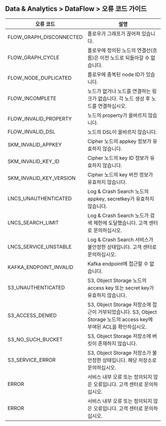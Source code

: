 ## Data & Analytics > DataFlow > 오류 코드 가이드

| 오류 코드                   | 설명                                                                                       |
|-------------------------|------------------------------------------------------------------------------------------|
| FLOW_GRAPH_DISCONNECTED | 플로우가 그래프가 끊어져 있습니다.                                                                      |  
| FLOW_GRAPH_CYCLE        | 플로우에 정의된 노드의 연결선(흐름)은 이전 노드로 되돌아갈 수 없습니다.                                                |
| FLOW_NODE_DUPLICATED    | 플로우에 중복된 node ID가 있습니다.                                                                  |
| FLOW_INCOMPLETE         | 노드가 없거나 노드를 연결하는 링크가 없습니다. 각 노드 생성 후 노드를 연결하십시오.                                         |
| FLOW_INVALID_PROPERTY   | 노드의 property가 올바르지 않습니다.                                                                 | 
| FLOW_INVALID_DSL        | 노드의 DSL이 올바르지 않습니다.                                                                      | 
| SKM_INVALID_APPKEY      | Cipher 노드의 appkey 정보가 유효하지 않습니다.                                                         |
| SKM_INVALID_KEY_ID      | Cipher 노드의 key ID 정보가 유효하지 않습니다.                                                         |
| SKM_INVALID_KEY_VERSION | Cipher 노드의 key 버전 정보가 유효하지 않습니다.                                                         |
| LNCS_UNAUTHENTICATED    | Log & Crash Search 노드의 appkey, secretkey가 유효하지 않습니다.                                     |
| LNCS_SEARCH_LIMIT       | Log & Crash Search 노드가 검색 제한에 도달했습니다.    고객 센터로 문의하십시오.                                  |
| LNCS_SERVICE_UNSTABLE   | Log & Crash Search 서비스가 불안정한 상태입니다.   고객 센터로 문의하십시오.                                     |
| KAFKA_ENDPOINT_INVALID  | Kafka endpoint에 접근할 수 없습니다.                                                              |
| S3_UNAUTHENTICATED      | S3, Object Storage 노드의 access key 또는 secret key가 유효하지 않습니다.                              |
| S3_ACCESS_DENIED        | S3, Object Storage 저장소에 접근이 거부되었습니다. S3, Object Storage 노드의 access key에 부여된 ACL을 확인하십시오. |
| S3_NO_SUCH_BUCKET       | S3, Object Storage 저장소에 버킷이 존재하지 않습니다.                                                   |
| S3_SERVICE_ERROR        | S3, Object Storage 저장소가 불안정한 상태입니다. 해당 저장소로 문의하십시오.                                      |
| ERROR                   | 서비스 내부 오류 또는 정의되지 않은 오류입니다. 고객 센터로 문의하십시오.                                               |
| ERROR                   | 서비스 내부 오류 또는 정의되지 않은 오류입니다. 고객 센터로 문의하십시오.                                               |
